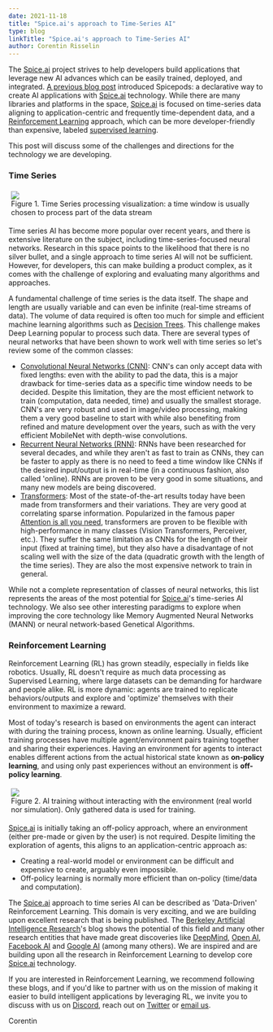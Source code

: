 ```yaml
---
date: 2021-11-18
title: "Spice.ai's approach to Time-Series AI"
type: blog
linkTitle: "Spice.ai's approach to Time-Series AI"
author: Corentin Risselin
---
```


The [Spice.ai](http://Spice.ai) project strives to help developers build applications that leverage new AI advances which can be easily trained, deployed, and integrated. [A previous blog post](/posts/2021/11/15/teaching-apps-how-to-learn-with-spicepods/) introduced Spicepods: a declarative way to create AI applications with [Spice.ai](http://Spice.ai) technology. While there are many libraries and platforms in the space, [Spice.ai](http://Spice.ai) is focused on time-series data aligning to application-centric and frequently time-dependent data, and a [Reinforcement Learning](https://en.wikipedia.org/wiki/Reinforcement_learning) approach, which can be more developer-friendly than expensive, labeled [supervised learning](https://en.wikipedia.org/wiki/Supervised_learning).

This post will discuss some of the challenges and directions for the technology we are developing.

### Time Series

<div style="display: flex; justify-content: center; padding: 5px;">
  <div style="display: flex; flex-direction: column;">
    <img style="max-width: 400px;" src="https://user-images.githubusercontent.com/19952490/142404970-de910848-cdb4-451b-a0d5-302c90215216.png" />
	<div syle="font-size: 0.8rem; font-style: italic;">Figure 1. Time Series processing visualization: a time window is usually chosen to process part of the data stream</div>
  </div>
</div>

Time series AI has become more popular over recent years, and there is extensive literature on the subject, including time-series-focused neural networks. Research in this space points to the likelihood that there is no silver bullet, and a single approach to time series AI will not be sufficient. However, for developers, this can make building a product complex, as it comes with the challenge of exploring and evaluating many algorithms and approaches.

A fundamental challenge of time series is the data itself. The shape and length are usually variable and can even be infinite (real-time streams of data). The volume of data required is often too much for simple and efficient machine learning algorithms such as [Decision Trees](https://en.wikipedia.org/wiki/Decision_tree). This challenge makes Deep Learning popular to process such data. There are several types of neural networks that have been shown to work well with time series so let's review some of the common classes:

- [Convolutional Neural Networks (CNN)](https://en.wikipedia.org/wiki/Convolutional_neural_network): CNN's can only accept data with fixed lengths: even with the ability to pad the data, this is a major drawback for time-series data as a specific time window needs to be decided. Despite this limitation, they are the most efficient network to train (computation, data needed, time) and usually the smallest storage. CNN's are very robust and used in image/video processing, making them a very good baseline to start with while also benefiting from refined and mature development over the years, such as with the very efficient MobileNet with depth-wise convolutions.
- [Recurrent Neural Networks (RNN)](https://en.wikipedia.org/wiki/Recurrent_neural_network): RNNs have been researched for several decades, and while they aren't as fast to train as CNNs, they can be faster to apply as there is no need to feed a time window like CNNs if the desired input/output is in real-time (in a continuous fashion, also called 'online). RNNs are proven to be very good in some situations, and many new models are being discovered.
- [Transformers](https://en.wikipedia.org/wiki/Transformer_(machine_learning_model)): Most of the state-of-the-art results today have been made from transformers and their variations. They are very good at correlating sparse information. Popularized in the famous paper [Attention is all you need](https://arxiv.org/pdf/1706.03762.pdf), transformers are proven to be flexible with high-performance in many classes (Vision Transformers, Perceiver, etc.). They suffer the same limitation as CNNs for the length of their input (fixed at training time), but they also have a disadvantage of not scaling well with the size of the data (quadratic growth with the length of the time series). They are also the most expensive network to train in general.

While not a complete representation of classes of neural networks, this list represents the areas of the most potential for [Spice.ai](http://Spice.ai)'s time-series AI technology. We also see other interesting paradigms to explore when improving the core technology like Memory Augmented Neural Networks (MANN) or neural network-based Genetical Algorithms.

### Reinforcement Learning

Reinforcement Learning (RL) has grown steadily, especially in fields like robotics. Usually, RL doesn't require as much data processing as Supervised Learning, where large datasets can be demanding for hardware and people alike. RL is more dynamic: agents are trained to replicate behaviors/outputs and explore and 'optimize' themselves with their environment to maximize a reward.

Most of today's research is based on environments the agent can interact with during the training process, known as online learning. Usually, efficient training processes have multiple agent/environment pairs training together and sharing their experiences. Having an environment for agents to interact enables different actions from the actual historical state known as **on-policy learning**, and using only past experiences without an environment is **off-policy learning**.

<div style="display: flex; justify-content: center; padding: 5px;">
  <div style="display: flex; flex-direction: column;">
    <img style="max-width: 400px;" src="https://user-images.githubusercontent.com/19952490/142404987-cc6f0654-d2bd-496a-b6a4-52da19b9f912.png" />
	<div syle="font-size: 0.8rem; font-style: italic;"> Figure 2. AI training without interacting with the environment (real world nor simulation). Only gathered data is used for training.</div>
  </div>
</div>

[Spice.ai](http://Spice.ai) is initially taking an off-policy approach, where an environment (either pre-made or given by the user) is not required. Despite limiting the exploration of agents, this aligns to an application-centric approach as:

- Creating a real-world model or environment can be difficult and expensive to create, arguably even impossible.
- Off-policy learning is normally more efficient than on-policy (time/data and computation).

The [Spice.ai](http://Spice.ai) approach to time series AI can be described as 'Data-Driven' Reinforcement Learning. This domain is very exciting, and we are building upon excellent research that is being published. The [Berkeley Artificial Intelligence Research](https://bair.berkeley.edu/)'s blog shows the potential of this field and many other research entities that have made great discoveries like [DeepMind](https://deepmind.com/), [Open AI](https://openai.com/), [Facebook AI](https://ai.facebook.com/) and [Google AI](https://ai.google/) (among many others). We are inspired and are building upon all the research in Reinforcement Learning to develop core [Spice.ai](http://Spice.ai) technology.

If you are interested in Reinforcement Learning, we recommend following these blogs, and if you'd like to partner with us on the mission of making it easier to build intelligent applications by leveraging RL, we invite you to discuss with us on [Discord](https://discord.gg/kZnTfneP5u), reach out on [Twitter](https://twitter.com/SpiceAIHQ) or [email us](mailto:hey@spiceai.io).

Corentin
